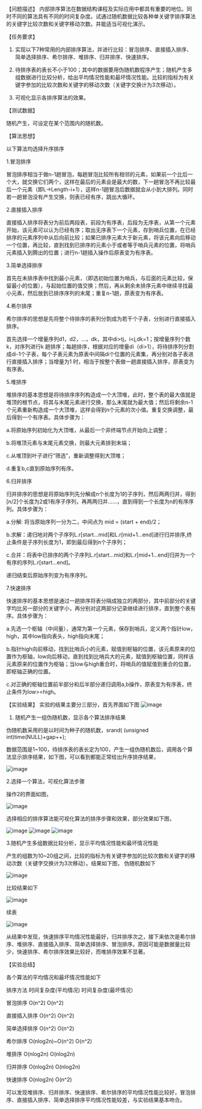 
【问题描述】
内部排序算法在数据结构课程及实际应用中都具有重要的地位。同时不同的算法具有不同的时间复杂度。试通过随机数据比较各种单关键字排序算法的关键字比较次数和关键字移动次数。并能适当可视化演示。

【任务要求】

1)	实现以下7种常用的内部排序算法，并进行比较：冒泡排序、直接插入排序、简单选择排序、希尔排序、堆排序、归并排序、快速排序。

2)	待排序表的表长不小于100；其中的数据要用伪随机数程序产生；随机产生多组数据进行比较分析，给出平均情况性能和最坏情况性能。比较的指标为有关键字参加的比较次数和关键字的移动次数（关键字交换计为3次移动）。

3)	可视化显示各排序算法的效果。

【测试数据】

随机产生，可设定在某个范围内的随机数。

【算法思想】

以下算法均选择升序排序

1.冒泡排序

冒泡排序相当于做n-1趟冒泡，每趟冒泡比较所有相邻的元素，如果前一个比后一个大，就交换它们两个，这样在最后的元素会是最大的数，下一趟冒泡不再比较最后一个元素（即L->Length-i+1），这样n-1趟冒泡后数据就会从小到大排列。同时若一趟冒泡没有产生交换，则表已经有序，跳出大循环。

2.直接插入排序

直接插入排序将表分为前后两段表，前段为有序表，后段为无序表，从第一个元素开始，该元素可以认为已经有序；取出无序表下一个元素，存到哨兵位置，在已经排序的元素序列中从后向前比较；如果已排序元素大于新元素，将该元素向后移动一个位置，再比较，直到找到已排序的元素小于或者等于哨兵元素的位置，将哨兵元素插入到腾出的位置；进行n-1趟插入操作后原表变为有序表。

3.简单选择排序

首先在未排序表中找到最小元素，（即选初始位置为哨兵，与后面的元素比较，保留最小的位置），与起始位置的值交换；然后，再从剩余未排序元素中继续寻找最小元素，然后放到已排序序列的末尾；重复n-1趟，原表变为有序表。

4.希尔排序

希尔排序的思想是先将整个待排序的表列分割成为若干个子表，分别进行直接插入排序。 

首先选择一个增量序列d1，d2，…，dk，其中di>tj，i<j,dk=1；按增量序列个数k，对序列进行k 趟排序；每趟排序，根据对应的增量di（di>1），将待排序列分割成di-1个子表，每个子表元素为原表中间隔di个位置的元素集，再分别对各子表进行直接插入排序；当增量为1 时，相当于按整个表做一趟直接插入排序，原表变为有序表。


5.堆排序

堆排序的基本思想是将待排序序列构造成一个大顶堆，此时，整个表的最大值就是堆顶的根节点，将其与末尾元素进行交换，那么末尾就为最大值；然后将剩余n-1个元素重新构造成一个大顶堆，这样会得到n个元素的次小值。重复交换调整，最后得到一个有序表。具体步骤为：

a.将原始序列初始化为大顶堆，从最后一个非终端节点开始向上调整；

b.将堆顶元素与末尾元素交换，则最大元素排到末端；

c.从堆顶到叶子进行“筛选”，重新调整得到大顶堆；

d.重复b,c直到原始序列有序。

6.归并排序

归并排序的思想是将原始序列先分解成n个长度为1的子序列，然后两两归并，得到[n/2]个长度为2或1有序子序列，再两两归并……，直到得到一个长度为n的有序序列。具体步骤为：

a.分解: 将当原始序列一分为二，中间点为 mid = (start + end)/2；

b.求解：递归地对两个子序列L.r[start...mid]和L.r[mid+1...end]进行归并排序,终止条件是子序列长度为1，即到最后得到n个子序列；

c.合并：将表中已排序的两个子序列L.r[start...mid]和L.r[mid+1...end]归并为一个有序的序列L.r[start...end]。

递归结束后原始序列变为有序序列。

7.快速排序

快速排序的基本思想是通过一趟排序将表分隔成独立的两部分，其中前部分的关键字均比另一部分的关键字小，再分别对这两部分记录继续进行排序，直到整个表有序。具体步骤为：

a.先选一个枢轴（中间量），通常为第一个元素，保存到哨兵，定义两个指针low，high，其中low指向表头，high指向末尾；

b.指针high向前移动，找到比哨兵小的元素，赋值到枢轴的位置，该元素原来的位置作为枢轴，low向后移动，直到找到比哨兵大的元素，赋值到枢轴位置，同样该元素原来的位置作为枢轴；当low与high重合时，将哨兵的值赋值到重合的位置，即枢轴正确的位置。

c.对正确的枢轴位置前半部分和后半部分递归调用a,b操作，原表变为有序表，终止条件为low>=high。

【实验结果】
实验的结果主要分三部分，首先界面如下图
 ![image](https://user-images.githubusercontent.com/69351898/162557887-9976a44c-dbca-4f85-af49-1a899a4fae8f.png)

1. 随机产生一组伪随机数，显示各个算法排序结果

伪随机数采用的是以时间为种子的随机数，srand( (unsigned int)time(NULL)+gap++);

数据范围是1~100，待排序表的表长定为100，产生一组伪随机数后，调用各个算法显示排序结果，如下图，可以看到都能正常给出升序排序结果，

![image](https://user-images.githubusercontent.com/69351898/162557890-873f5696-7d10-4ff9-acc2-8c8f46b4616f.png)

2.选择一个算法，可视化算法步骤

操作2的界面如图，
 
 ![image](https://user-images.githubusercontent.com/69351898/162557896-d80114b3-f89d-46bb-9589-7fa645531a36.png)

选择相应的排序算法能可视化算法的排序步骤和效果，部分效果如下图，

 ![image](https://user-images.githubusercontent.com/69351898/162557900-6fd3fe18-c47f-479f-a675-bfec5c51c5ab.png)
![image](https://user-images.githubusercontent.com/69351898/162557904-f200d56f-ff28-4506-a5bd-37d48f886b42.png)
![image](https://user-images.githubusercontent.com/69351898/162557906-80e1d7f0-d3fd-4dd3-a36d-fd4fc64523a0.png)

 
 
 
3.随机产生多组数据比较分析，显示平均情况性能和最坏情况性能

产生的组数为10~20组之间，比较的指标为有关键字参加的比较次数和关键字的移动次数（关键字交换计为3次移动）。结果如下图，
伪随机数如下

 ![image](https://user-images.githubusercontent.com/69351898/162557911-b12ae508-32a2-4308-b24b-418e57580f5b.png)

比较结果如下

![image](https://user-images.githubusercontent.com/69351898/162557918-b1681e7b-2bfd-4bbc-9b58-4afe6d8ac06a.png)

 续表
 
 ![image](https://user-images.githubusercontent.com/69351898/162557919-db2436df-94f6-4576-8cfd-d93ba4d53332.png)


从结果中发现，快速排序平均情况性能最好，归并排序次之，接下来依次是希尔排序、堆排序、直接插入排序、简单选择排序、冒泡排序。原因可能是数据量比较少，快速排序、希尔排序效果比较好，而堆排序效果不显著。

【实验总结】

各个算法的平均情况和最坏情况性能如下

排序方法	时间复杂度(平均情况) 	时间复杂度(最坏情况）

冒泡排序	    O(n^2)	               O(n^2)

直接插入排序	O(n^2)        	       O(n^2)

简单选择排序	O(n^2)        	      O(n^2)

希尔排序	    O(nlog2n)~O(n^2)	    O(n^2)

堆排序	       O(nlog2n)	           O(nlog2n)

归并排序	    O(nlog2n)	            O(nlog2n)

快速排序  	  O(nlog2n)	            O(n^2)

 可以发现堆排序、归并排序、快速排序、希尔排序的平均情况性能比较好，冒泡排序、直接插入排序、简单选择排序平均情况性能较差，与实验结果基本吻合。
